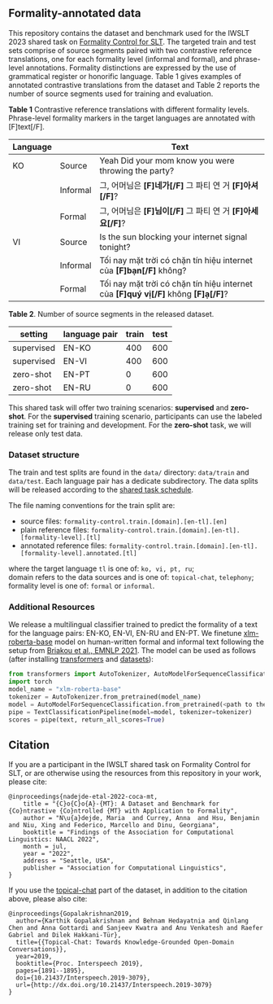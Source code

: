 ## Formality-annotated data

This repository contains the dataset and benchmark used for the IWSLT 2023 shared task on [Formality Control for SLT](https://iwslt.org/2023/formality).
The targeted train and test sets comprise of source segments paired with two contrastive reference translations, one for each formality level (informal and formal), and phrase-level annotations.
Formality distinctions are expressed by the use of grammatical register or honorific language.
Table 1 gives examples of annotated contrastive translations from the dataset and Table 2 reports the number of source segments used for training and evaluation.


**Table 1** Contrastive reference translations with different formality levels. Phrase-level formality markers in the target languages are annotated with [F]text[/F].

|Language	|	|Text	|
|---	|---	|---	|
|KO	|Source	|Yeah Did your mom know you were throwing the party?	|
|	|Informal	|그, 어머님은 **[F]네가[/F]** 그 파티 연 거 **[F]아셔[/F]**?|
|	|Formal	|그, 어머님은 **[F]님이[/F]** 그 파티 연 거 **[F]아세요[/F]**?|
|VI |Source	|Is the sun blocking your internet signal tonight?|
|	|Informal |Tối nay mặt trời có chặn tín hiệu internet của **[F]bạn[/F]** không? |
|	|Formal	|Tối nay mặt trời có chặn tín hiệu internet của **[F]quý vị[/F]** không **[F]ạ[/F]**?|

**Table 2**. Number of source segments in the released dataset.

|setting	|language pair	|train	|test		|
|---	|---	|---	|---		|
|supervised	|EN-KO	|400	|600		|
|supervised	|EN-VI	|400	|600		|
|zero-shot	|EN-PT	|0	|600		|
|zero-shot	|EN-RU	  |0	|600		|

This shared task will offer two training scenarios: **supervised** and **zero-shot**. For the **supervised** training scenario, participants can use the labeled training set for training and development. For the **zero-shot** task, we will release only test data.

### Dataset structure
The train and test splits are found in the `data/` directory: `data/train` and `data/test`. 
Each language pair has a dedicate subdirectory.
The data splits will be released according to the [shared task schedule](https://iwslt.org/2023/formality#important-dates).

The file naming conventions for the train split are: 
- source files: `formality-control.train.[domain].[en-tl].[en]`
- plain reference files: `formality-control.train.[domain].[en-tl].[formality-level].[tl]`
- annotated reference files: `formality-control.train.[domain].[en-tl].[formality-level].annotated.[tl]`

where the target language `tl` is one of: `ko, vi, pt, ru`; \
domain refers to the data sources and is one of: `topical-chat`, `telephony`; \
formality level is one of: `formal` or `informal`.

### Additional Resources

We release a multilingual classifier trained to predict the formality of a text for the language pairs: EN-KO, EN-VI, EN-RU and EN-PT. We finetune [xlm-roberta-base](https://huggingface.co/xlm-roberta-base) model on human-written formal and informal text following the setup from [Briakou et al., EMNLP 2021](https://aclanthology.org/2021.emnlp-main.100.pdf). The model can be used as follows (after installing [transformers](https://pypi.org/project/transformers/) and [datasets](https://pypi.org/project/datasets/)):

```python
from transformers import AutoTokenizer, AutoModelForSequenceClassification, TextClassificationPipeline
import torch
model_name = "xlm-roberta-base"
tokenizer = AutoTokenizer.from_pretrained(model_name)
model = AutoModelForSequenceClassification.from_pretrained(<path to the downloaded model directory>)
pipe = TextClassificationPipeline(model=model, tokenizer=tokenizer)
scores = pipe(text, return_all_scores=True)
```

## Citation

If you are a participant in the IWSLT shared task on Formality Control for SLT, or are otherwise using the resources 
from this repository in your work, please cite:
```
@inproceedings{nadejde-etal-2022-coca-mt,
    title = "{C}o{C}o{A}-{MT}: A Dataset and Benchmark for {Co}ntrastive {Co}ntrolled {MT} with Application to Formality",
    author = "N\u{a}dejde, Maria  and Currey, Anna  and Hsu, Benjamin  and Niu, Xing and Federico, Marcello and Dinu, Georgiana",
    booktitle = "Findings of the Association for Computational Linguistics: NAACL 2022",
    month = jul,
    year = "2022",
    address = "Seattle, USA",
    publisher = "Association for Computational Linguistics",
}
```

If you use the [topical-chat](https://github.com/alexa/Topical-Chat) part of the dataset, in addition to the citation above, please also cite:
```
@inproceedings{Gopalakrishnan2019, 
  author={Karthik Gopalakrishnan and Behnam Hedayatnia and Qinlang Chen and Anna Gottardi and Sanjeev Kwatra and Anu Venkatesh and Raefer Gabriel and Dilek Hakkani-Tür},
  title={{Topical-Chat: Towards Knowledge-Grounded Open-Domain Conversations}},
  year=2019,
  booktitle={Proc. Interspeech 2019},
  pages={1891--1895},
  doi={10.21437/Interspeech.2019-3079},
  url={http://dx.doi.org/10.21437/Interspeech.2019-3079}
}
```
